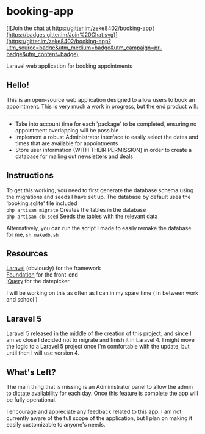 # booking-app

[![Join the chat at https://gitter.im/zeke8402/booking-app](https://badges.gitter.im/Join%20Chat.svg)](https://gitter.im/zeke8402/booking-app?utm_source=badge&utm_medium=badge&utm_campaign=pr-badge&utm_content=badge)

Laravel web application for booking appointments

## Hello!
This is an open-source web application designed to allow users to book an appointment. This is very much a work in progress, but the end product will:
***
 - Take into account time for each 'package' to be completed, ensuring no appointment overlapping will be possible
 - Implement a robust Administrator interface to easily select the dates and times that are available for appointments
 - Store user information (WITH THEIR PERMISSION) in order to create a database for mailing out newsletters and deals


## Instructions
To get this working, you need to first generate the database schema using the migrations and seeds I have set up. The database by default uses the 'booking.sqlite' file included  
```php artisan migrate``` Creates the tables in the database  
```php artisan db:seed``` Seeds the tables with the relevant data  

Alternatively, you can run the script I made to easily remake the database for me, ```sh makedb.sh```

## Resources 
[Laravel](http://www.laravel.com) (obviously) for the framework  
[Foundation](http://foundation.zurb.com) for the front-end    
[jQuery](http://www.jquery.com) for the datepicker

I will be working on this as often as I can in my spare time ( In between work and school )

## Laravel 5
Laravel 5 released in the middle of the creation of this project, and since I am so close I decided not to migrate and finish it in Laravel 4. I might move the logic to a Laravel 5 project once I'm comfortable with the update, but until then I will use version 4.

## What's Left?
The main thing that is missing is an Administrator panel to allow the admin to dictate availability for each day. Once this feature is complete the app will be fully operational.

I encourage and appreciate any feedback related to this app. I am not currently aware of the full scope of the application, but I plan on making it easily customizable to anyone's needs.
